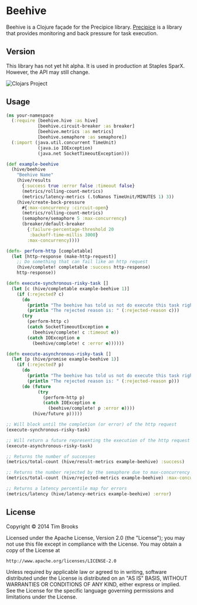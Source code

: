 # Beehive

Beehive is a Clojure façade for the Precipice library. [Precipice](https://github.com/tbrooks8/Precipice) is a
library that provides monitoring and back pressure for task execution.

## Version

This library has not yet hit alpha. It is used in production at Staples SparX. However, the API may still change.

![Clojars Project](http://clojars.org/net.uncontended/beehive/latest-version.svg)

## Usage

```clojure
(ns your-namespace
  (:require [beehive.hive :as hive]
            [beehive.circuit-breaker :as breaker]
            [beehive.metrics :as metrics]
            [beehive.semaphore :as semaphore])
  (:import (java.util.concurrent TimeUnit)
            (java.io IOException)
            (java.net SocketTimeoutException)))

(def example-beehive
  (hive/beehive
    "Beehive Name"
    (hive/results
      {:success true :error false :timeout false}
      (metrics/rolling-count-metrics)
      (metrics/latency-metrics (.toNanos TimeUnit/MINUTES 1) 3))
    (hive/create-back-pressure
      #{:max-concurrency :circuit-open}
      (metrics/rolling-count-metrics)
      (semaphore/semaphore 5 :max-concurrency)
      (breaker/default-breaker
        {:failure-percentage-threshold 20
         :backoff-time-millis 3000}
        :max-concurrency))))

(defn- perform-http [completable]
  (let [http-response (make-http-request)]
    ;; Do something that can fail like an http request
    (hive/complete! completable :success http-response)
    http-response))

(defn execute-synchronous-risky-task []
  (let [c (hive/completable example-beehive 1)]
    (if (:rejected? c)
      (do
        (println "The beehive has told us not do execute this task right now")
        (println "The rejected reason is: " (:rejected-reason c)))
      (try
        (perform-http c)
        (catch SocketTimeoutException e
          (beehive/complete! c :timeout e))
        (catch IOException e
          (beehive/complete! c :error e))))))

(defn execute-asynchronous-risky-task []
  (let [p (hive/promise example-beehive 1)]
    (if (:rejected? p)
      (do
        (println "The beehive has told us not do execute this task right now")
        (println "The rejected reason is: " (:rejected-reason p)))
      (do (future
            (try
              (perform-http p)
              (catch IOException e
                (beehive/complete! p :error e))))
          (hive/future p)))))

;; Will block until the completion (or error) of the http request
(execute-synchronous-risky-task)

;; Will return a future representing the execution of the http request
(execute-asynchronous-risky-task)

;; Returns the number of successes
(metrics/total-count (hive/result-metrics example-beehive) :success)

;; Returns the number rejected by the semaphore due to max-concurrency being violated
(metrics/total-count (hive/rejected-metrics example-beehive) :max-concurrency)

;; Returns a latency percentile map for errors
(metrics/latency (hive/latency-metrics example-beehive) :error)
```

## License

Copyright © 2014 Tim Brooks

Licensed under the Apache License, Version 2.0 (the "License");
you may not use this file except in compliance with the License.
You may obtain a copy of the License at

    http://www.apache.org/licenses/LICENSE-2.0

Unless required by applicable law or agreed to in writing, software
distributed under the License is distributed on an "AS IS" BASIS,
WITHOUT WARRANTIES OR CONDITIONS OF ANY KIND, either express or implied.
See the License for the specific language governing permissions and
limitations under the License.